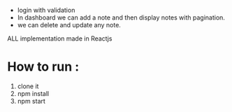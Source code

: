 * login with validation
* In dashboard we can add a note and then display notes with pagination. 
*  we can delete and update any note.

ALL implementation made in Reactjs 

# How to run :

1) clone it
2) npm install
3) npm start
